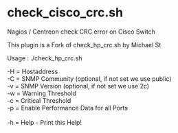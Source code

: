 # check_cisco_crc.sh
Nagios / Centreon check CRC error on Cisco Switch

This plugin is a Fork of check_hp_crc.sh by Michael St

Usage : ./check_hp_crc.sh</br>

-H = Hostaddress </br>
-C = SNMP Community (optional, if not set we use public)</br>
-v = SNMP Version (optional, if not set we use 2c)</br>
-w = Warning Threshold</br>
-c = Critical Threshold</br>
-p = Enable Performance Data for all Ports</br>
</br>
-h = Help - Print this Help!</br>
